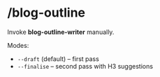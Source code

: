 # /blog-outline

Invoke **blog-outline-writer** manually.

Modes:
* `--draft` (default) – first pass
* `--finalise` – second pass with H3 suggestions
